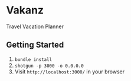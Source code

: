 Vakanz
=============
Travel Vacation Planner

## Getting Started

1. `bundle install`
2. `shotgun -p 3000 -o 0.0.0.0`
3. Visit `http://localhost:3000/` in your browser
